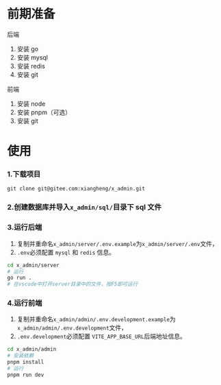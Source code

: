 # 前期准备

后端
1. 安装 go
2. 安装 mysql
3. 安装 redis
4. 安装 git

前端
1. 安装 node
2. 安装 pnpm（可选）
3. 安装 git


# 使用

### 1.下载项目

```
git clone git@gitee.com:xiangheng/x_admin.git
```

### 2.创建数据库并导入`x_admin/sql/`目录下 sql 文件

### 3.运行后端
1. 复制并重命名`x_admin/server/.env.example`为`x_admin/server/.env`文件，
2. `.env`必须配置 `mysql` 和 `redis` 信息。
```bash
cd x_admin/server
# 运行
go run .
# 在vscode中打开server目录中的文件，按F5即可运行
```

### 4.运行前端
1. 复制并重命名`x_admin/admin/.env.development.example`为`x_admin/admin/.env.development`文件，
2. `.env.development`必须配置 `VITE_APP_BASE_URL`后端地址信息。

```bash
cd x_admin/admin
# 安装依赖
pnpm install
# 运行
pnpm run dev
```